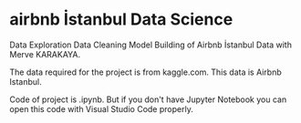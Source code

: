 # airbnb İstanbul Data Science

Data Exploration Data Cleaning Model Building of Airbnb İstanbul Data with Merve KARAKAYA.

The data required for the project is from kaggle.com. This data is Airbnb Istanbul.

Code of project is .ipynb. But if you don't have Jupyter Notebook you can open this code with Visual Studio Code properly.
